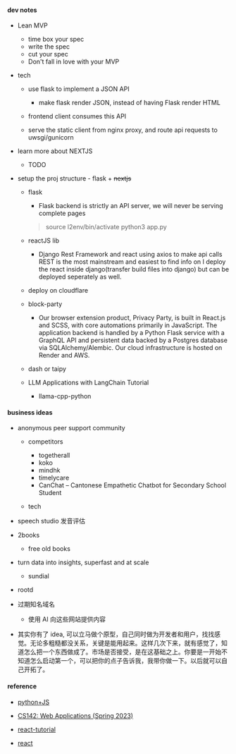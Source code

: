 #### dev notes

-   Lean MVP

    -   time box your spec
    -   write the spec
    -   cut your spec
    -   Don't fall in love with your MVP

-   tech

    -   use flask to implement a JSON API

        -   make flask render JSON, instead of having Flask render HTML

    -   frontend client consumes this API

    -   serve the static client from nginx proxy, and route api requests to uwsgi/gunicorn

-   learn more about NEXTJS

    -   TODO

-   setup the proj structure - flask + ~~nextjs~~

    -   flask

        -   Flask backend is strictly an API server, we will never be serving complete pages

        > source l2env/bin/activate
        > python3 app.py

    -   reactJS lib

        -   Django Rest Framework and react using axios to make api calls
            REST is the most mainstream and easiest to find info on
            I deploy the react inside django(transfer build files into django) but can be deployed seperately as well.

    -   deploy on cloudflare

    -   block-party

        -   Our browser extension product, Privacy Party, is built in React.js and SCSS, with core automations primarily in JavaScript. The application backend is handled by a Python Flask service with a GraphQL API and persistent data backed by a Postgres database via SQLAlchemy/Alembic. Our cloud infrastructure is hosted on Render and AWS.

    -   dash or taipy

    -   LLM Applications with LangChain Tutorial
        -   llama-cpp-python

#### business ideas

-   anonymous peer support community

    -   competitors

        -   togetherall
        -   koko
        -   mindhk
        -   timelycare
        -   CanChat – Cantonese Empathetic Chatbot for Secondary School Student

    -   tech

-   speech studio 发音评估

-   2books

    -   free old books

-   turn data into insights, superfast and at scale

    -   sundial

-   rootd

-   过期知名域名

    -   使用 AI 向这些网站提供内容

-   其实你有了 idea, 可以立马做个原型，自己同时做为开发者和用户，找找感觉。无论多粗糙都没关系，关键是能用起来。这样几次下来，就有感觉了，知道怎么把一个东西做成了。市场是否接受，是在这基础之上。你要是一开始不知道怎么启动第一个，可以把你的点子告诉我，我带你做一下。以后就可以自己开拓了。

#### reference

-   [python+JS](https://vercel.com/guides/how-to-use-python-and-javascript-in-the-same-application)

-   [CS142: Web Applications (Spring 2023)](https://web.stanford.edu/class/cs142/lectures.html)
-   [react-tutorial](https://www.runoob.com/react/react-tutorial.html)
-   [react](https://react.dev/learn)

